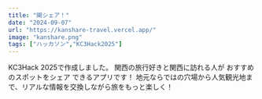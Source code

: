 ```yaml
---
title: "関シェア！"
date: "2024-09-07"
url: "https://kanshare-travel.vercel.app/"
image: "kanshare.png"
tags: ["ハッカソン","KC3Hack2025"]
---
```

KC3Hack 2025で作成しました。
関西の旅行好きと関西に訪れる人が おすすめのスポットをシェア できるアプリです！
地元ならではの穴場から人気観光地まで、リアルな情報を交換しながら旅をもっと楽しく！
